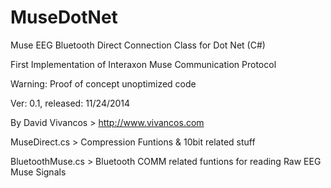 MuseDotNet
==========

Muse EEG Bluetooth Direct Connection Class for Dot Net (C#)

First Implementation of Interaxon Muse Communication Protocol

Warning: Proof of concept unoptimized code

Ver: 0.1, released: 11/24/2014

By David Vivancos  > http://www.vivancos.com 

MuseDirect.cs > Compression Funtions & 10bit related stuff

BluetoothMuse.cs > Bluetooth COMM related funtions for reading Raw EEG Muse Signals



